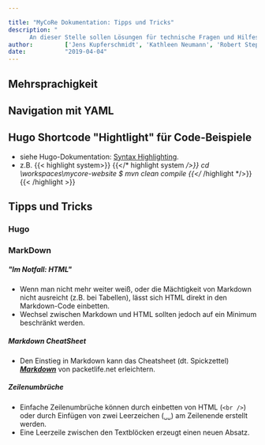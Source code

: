 ```yaml
---

title: "MyCoRe Dokumentation: Tipps und Tricks"
description: "
      An dieser Stelle sollen Lösungen für technische Fragen und Hilfestellungen für den Einstieg in Hugo gegeben werden."
author: 		['Jens Kupferschmidt', 'Kathleen Neumann', 'Robert Stephan']
date: 			"2019-04-04"
---
```


## Mehrsprachigkeit
## Navigation mit YAML
## Hugo Shortcode "Hightlight" für Code-Beispiele
- siehe Hugo-Dokumentation: [Syntax Highlighting](https://gohugo.io/content-management/syntax-highlighting).
- z.B. 
  {{< highlight system>}}
  {{</* highlight system */>}}
      cd \workspaces\mycore-website
      $ mvn clean compile
  {{</* /highlight */>}}                      {{< /highlight >}}

## Tipps und Tricks
### Hugo

### MarkDown
##### "Im Notfall: HTML"
- Wenn man nicht mehr weiter weiß, oder die Mächtigkeit von Markdown nicht ausreicht (z.B. bei Tabellen), lässt sich HTML direkt in den Markdown-Code einbetten.
- Wechsel zwischen Markdown und HTML sollten jedoch auf ein Minimum beschränkt werden.
 
##### Markdown CheatSheet
- Den Einstieg in Markdown kann das Cheatsheet (dt. Spickzettel) ***[Markdown](http://packetlife.net/media/library/16/Markdown.pdf)*** von packetlife.net erleichtern.

##### Zeilenumbrüche
- Einfache Zeilenumbrüche können durch einbetten von HTML (```<br />```) oder durch Einfügen 
  von zwei Leerzeichen (```␣␣```) am Zeilenende erstellt werden. 
- Eine Leerzeile zwischen den Textblöcken erzeugt einen neuen Absatz.